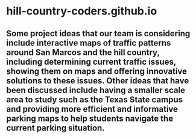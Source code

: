 # hill-country-coders.github.io

## Some project ideas that our team is considering include interactive maps of traffic patterns around San Marcos and the hill country, including determining current traffic issues, showing them on maps and offering innovative solutions to these issues. Other ideas that have been discussed include having a smaller scale area to study such as the Texas State campus and providing more efficient and informative parking maps to help students navigate the current parking situation.
